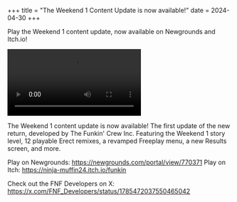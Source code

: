 +++
title = "The Weekend 1 Content Update is now available!"
date = 2024-04-30
+++

Play the Weekend 1 content update, now available on Newgrounds and Itch.io! 

<!-- more -->

![VIDEO](/video/2024-04-30/update-teaser-weekend1.mp4)

The Weekend 1 content update is now available! The first update of the new return, developed by The Funkin' Crew Inc. Featuring the Weekend 1 story level, 12 playable Erect remixes, a revamped Freeplay menu, a new Results screen, and more.

Play on Newgrounds: https://newgrounds.com/portal/view/770371
Play on Itch: https://ninja-muffin24.itch.io/funkin

Check out the FNF Developers on X: https://x.com/FNF_Developers/status/1785472037550465042
